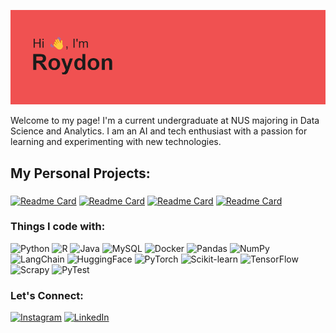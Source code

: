 ![Banner Image](header.png)

Welcome to my page! I'm a current undergraduate at NUS majoring in Data Science and Analytics. I am an AI and tech enthusiast with a passion for learning and experimenting with new technologies.

## My Personal Projects:
###
[![Readme Card](https://github-readme-stats-vert-chi.vercel.app/api/pin/?username=RoydonTay&repo=YOLO-Pull-Up-Counter)](https://github.com/RoydonTay/YOLO-Pull-Up-Counter)
[![Readme Card](https://github-readme-stats-vert-chi.vercel.app/api/pin/?username=RoydonTay&repo=Movie-Review-Sentiment-Analysis)](https://github.com/RoydonTay/Movie-Review-Sentiment-Analysis)
[![Readme Card](https://github-readme-stats-vert-chi.vercel.app/api/pin/?username=RoydonTay&repo=SG-Property-Price-Prediction)](https://github.com/RoydonTay/SG-Property-Price-Prediction)
[![Readme Card](https://github-readme-stats-vert-chi.vercel.app/api/pin/?username=RoydonTay&repo=Seedly-Articles-RAG)](https://github.com/RoydonTay/Seedly-Articles-RAG)

### Things I code with:
<p>
<img alt="Python" src="https://img.shields.io/badge/Python-14354C.svg?logo=python&logoColor=white" />
<img alt="R" src="https://img.shields.io/badge/R-276DC3.svg?logo=r&logoColor=white" />
<img alt="Java" src="https://img.shields.io/badge/Java-ED8B00.svg?logo=java&logoColor=white" />
<img alt="MySQL" src="https://img.shields.io/badge/mysql-00000f.svg?logo=mysql&logoColor=white" />
<img alt="Docker" src="https://img.shields.io/badge/-Docker-46a2f1?style=flat-square&logo=docker&logoColor=white" />
<img alt="Pandas" src="https://img.shields.io/badge/-Pandas-0d6efd?style=flat-square&logo=Pandas&logoColor=white" />
<img alt="NumPy" src="https://img.shields.io/badge/-NumPy-00008B?style=flat-square&logo=NumPy&logoColor=white" />
<img alt="LangChain" src="https://img.shields.io/badge/-LangChain-abdbe3?style=flat-square&logo=LangChain&logoColor=black" />
<img alt="HuggingFace" src="https://img.shields.io/badge/-HuggingFace-aae4e8?style=flat-square&logo=HuggingFace&logoColor=black" />
<img alt="PyTorch" src="https://img.shields.io/badge/-PyTorch-ee4c2c?style=flat-square&logo=PyTorch&logoColor=white" />  
<img alt="Scikit-learn" src="https://img.shields.io/badge/-ScikitLearn-ff9c34?style=flat-square&logo=Scikit-learn&logoColor=white" />
<img alt="TensorFlow" src="https://img.shields.io/badge/-TensorFlow-ff9100?style=flat-square&logo=TensorFlow&logoColor=white" />
<img alt="Scrapy" src="https://img.shields.io/badge/-Scrapy-60a839?style=flat-square&logo=Scrapy&logoColor=white" />
<img alt="PyTest" src="https://img.shields.io/badge/-PyTest-60a839?style=flat-square&logo=PyTest&logoColor=white" />
</p>

### Let's Connect:

<p><a href="https://www.instagram.com/cowboygarage/" target="_blank"><img alt="Instagram" src="https://img.shields.io/badge/Instagram-cd486b.svg?&style=for-the-badge&logo=Instagram&logoColor=white" /></a> <a href="https://www.linkedin.com/in/roydon-tay/" target="_blank"><img alt="LinkedIn" src="https://img.shields.io/badge/linkedin-%230077B5.svg?&style=for-the-badge&logo=linkedin&logoColor=white" /></a>
</p>

